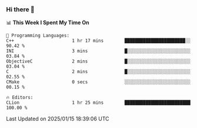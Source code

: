 ### Hi there 👋

<!--
**asdf12303116/asdf12303116** is a ✨ _special_ ✨ repository because its `README.md` (this file) appears on your GitHub profile.

Here are some ideas to get you started:

- 🔭 I’m currently working on ...
- 🌱 I’m currently learning ...
- 👯 I’m looking to collaborate on ...
- 🤔 I’m looking for help with ...
- 💬 Ask me about ...
- 📫 How to reach me: ...
- 😄 Pronouns: ...
- ⚡ Fun fact: ...
-->

<!--START_SECTION:waka-->
📊 **This Week I Spent My Time On** 

```text
💬 Programming Languages: 
C++                      1 hr 17 mins        ███████████████████████░░   90.42 % 
INI                      3 mins              █░░░░░░░░░░░░░░░░░░░░░░░░   03.84 % 
ObjectiveC               2 mins              █░░░░░░░░░░░░░░░░░░░░░░░░   03.04 % 
C                        2 mins              █░░░░░░░░░░░░░░░░░░░░░░░░   02.55 % 
CMake                    0 secs              ░░░░░░░░░░░░░░░░░░░░░░░░░   00.15 % 

🔥 Editors: 
CLion                    1 hr 25 mins        █████████████████████████   100.00 % 
```


 Last Updated on 2025/01/15 18:39:06 UTC
<!--END_SECTION:waka-->
